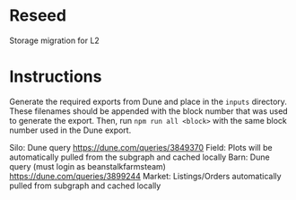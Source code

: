 # Reseed
Storage migration for L2

# Instructions
Generate the required exports from Dune and place in the `inputs` directory. These filenames should be appended with the block number that was used to generate the export. Then, run `npm run all <block>` with the same block number used in the Dune export.

Silo: Dune query https://dune.com/queries/3849370
Field: Plots will be automatically pulled from the subgraph and cached locally
Barn: Dune query (must login as beanstalkfarmsteam) https://dune.com/queries/3899244
Market: Listings/Orders automatically pulled from subgraph and cached locally